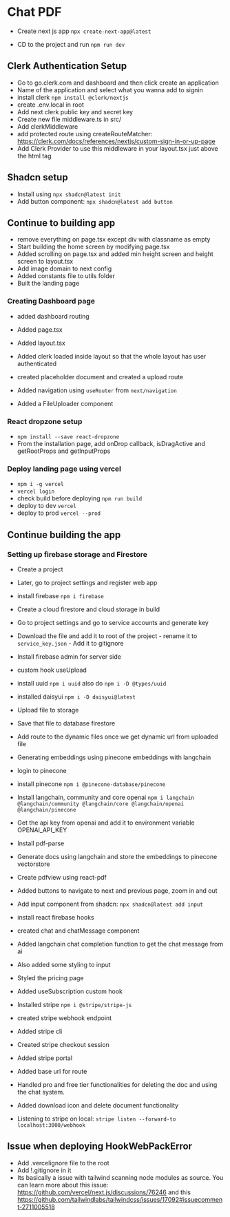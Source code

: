 # Chat PDF

- Create next js app
  `npx create-next-app@latest`

- CD to the project and run `npm run dev`

## Clerk Authentication Setup

- Go to go.clerk.com and dashboard and then click create an application
- Name of the application and select what you wanna add to signin
- install clerk
  `npm install @clerk/nextjs`
- create .env.local in root
- Add next clerk public key and secret key
- Create new file middleware.ts in src/
- Add clerkMiddleware
- add protected route using createRouteMatcher: https://clerk.com/docs/references/nextjs/custom-sign-in-or-up-page
- Add Clerk Provider to use this middleware in your layout.tsx just above the html tag

## Shadcn setup

- Install using `npx shadcn@latest init`
- Add button component: `npx shadcn@latest add button`

## Continue to building app

- remove everything on page.tsx except div with classname as empty
- Start building the home screen by modifying page.tsx
- Added scrolling on page.tsx and added min height screen and height screen to layout.tsx
- Add image domain to next config
- Added constants file to utils folder
- Built the landing page

### Creating Dashboard page

- added dashboard routing
- Added page.tsx
- Added layout.tsx
- Added clerk loaded inside layout so that the whole layout has user authenticated

- created placeholder document and created a upload route
- Added navigation using `useRouter` from `next/navigation`
- Added a FileUploader component

### React dropzone setup

- `npm install --save react-dropzone`
- From the installation page, add onDrop callback, isDragActive and getRootProps and getInputProps

### Deploy landing page using vercel

- `npm i -g vercel`
- `vercel login`
- check build before deploying `npm run build`
- deploy to dev `vercel`
- deploy to prod `vercel --prod`

## Continue building the app

### Setting up firebase storage and Firestore

- Create a project
- Later, go to project settings and register web app
- install firebase `npm i firebase`
- Create a cloud firestore and cloud storage in build
- Go to project settings and go to service accounts and generate key
- Download the file and add it to root of the project - rename it to `service_key.json` - Add it to gitignore
- Install firebase admin for server side

- custom hook useUpload
- install uuid `npm i uuid` also do `npm i -D @types/uuid`
- installed daisyui `npm i -D daisyui@latest`
- Upload file to storage
- Save that file to database firestore
- Add route to the dynamic files once we get dynamic url from uploaded file
- Generating embeddings using pinecone embeddings with langchain
- login to pinecone
- install pinecone `npm i @pinecone-database/pinecone`

- Install langchain, community and core openai `npm i langchain @langchain/community @langchain/core @langchain/openai @langchain/pinecone`
- Get the api key from openai and add it to environment variable OPENAI_API_KEY
- Install pdf-parse
- Generate docs using langchain and store the embeddings to pinecone vectorstore
- Create pdfview using react-pdf
- Added buttons to navigate to next and previous page, zoom in and out

- Add input component from shadcn: `npx shadcn@latest add input`
- install react firebase hooks
- created chat and chatMessage component
- Added langchain chat completion function to get the chat message from ai
- Also added some styling to input
- Styled the pricing page
- Added useSubscription custom hook
- Installed stripe `npm i @stripe/stripe-js`

- created stripe webhook endpoint
- Added stripe cli
- Created stripe checkout session
- Added stripe portal
- Added base url for route
- Handled pro and free tier functionalities for deleting the doc and using the chat system.
- Added download icon and delete document functionality

- Listening to stripe on local: `stripe listen --forward-to localhost:3000/webhook`

## Issue when deploying HookWebPackError

- Add .vercelignore file to the root
- Add !.gitignore in it
- Its basically a issue with tailwind scanning node modules as source. You can learn more about this issue: https://github.com/vercel/next.js/discussions/76246 and this https://github.com/tailwindlabs/tailwindcss/issues/17092#issuecomment-2711005518
